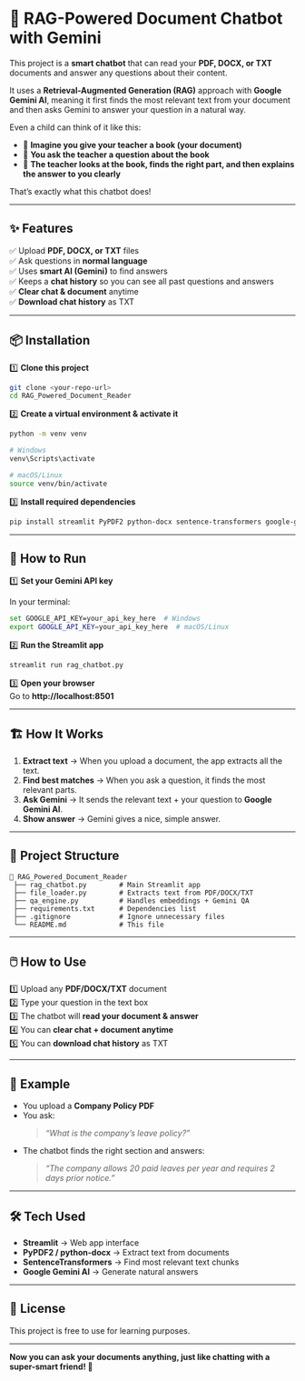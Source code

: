 # 📄 RAG-Powered Document Chatbot with Gemini  

This project is a **smart chatbot** that can read your **PDF, DOCX, or TXT** documents and answer any questions about their content.  

It uses a **Retrieval-Augmented Generation (RAG)** approach with **Google Gemini AI**, meaning it first finds the most relevant text from your document and then asks Gemini to answer your question in a natural way.  

Even a child can think of it like this:  
- 🏫 **Imagine you give your teacher a book (your document)**  
- 🙋 **You ask the teacher a question about the book**  
- 🧠 **The teacher looks at the book, finds the right part, and then explains the answer to you clearly**  

That’s exactly what this chatbot does!  

---

## ✨ Features  

✅ Upload **PDF, DOCX, or TXT** files  
✅ Ask questions in **normal language**  
✅ Uses **smart AI (Gemini)** to find answers  
✅ Keeps a **chat history** so you can see all past questions and answers  
✅ **Clear chat & document** anytime  
✅ **Download chat history** as TXT  

---

## 📦 Installation  

1️⃣ **Clone this project**  

```bash
git clone <your-repo-url>
cd RAG_Powered_Document_Reader
```

2️⃣ **Create a virtual environment & activate it**  

```bash
python -m venv venv

# Windows
venv\Scripts\activate

# macOS/Linux
source venv/bin/activate
```

3️⃣ **Install required dependencies**  

```bash
pip install streamlit PyPDF2 python-docx sentence-transformers google-generativeai
```

---

## 🚀 How to Run  

1️⃣ **Set your Gemini API key**  

In your terminal:  
```bash
set GOOGLE_API_KEY=your_api_key_here  # Windows
export GOOGLE_API_KEY=your_api_key_here  # macOS/Linux
```

2️⃣ **Run the Streamlit app**  

```bash
streamlit run rag_chatbot.py
```

3️⃣ **Open your browser**  
Go to **http://localhost:8501**  

---

## 🏗️ How It Works  

1. **Extract text** → When you upload a document, the app extracts all the text.  
2. **Find best matches** → When you ask a question, it finds the most relevant parts.  
3. **Ask Gemini** → It sends the relevant text + your question to **Google Gemini AI**.  
4. **Show answer** → Gemini gives a nice, simple answer.  

---

## 📁 Project Structure  

```
📂 RAG_Powered_Document_Reader
 ├── rag_chatbot.py        # Main Streamlit app
 ├── file_loader.py        # Extracts text from PDF/DOCX/TXT
 ├── qa_engine.py          # Handles embeddings + Gemini QA
 ├── requirements.txt      # Dependencies list
 ├── .gitignore            # Ignore unnecessary files
 └── README.md             # This file
```

---

## 🖱️ How to Use  

1️⃣ Upload any **PDF/DOCX/TXT** document  
2️⃣ Type your question in the text box  
3️⃣ The chatbot will **read your document & answer**  
4️⃣ You can **clear chat + document anytime**  
5️⃣ You can **download chat history** as TXT  

---

## 🎯 Example  

- You upload a **Company Policy PDF**  
- You ask:  
  > *“What is the company’s leave policy?”*  
- The chatbot finds the right section and answers:  
  > *“The company allows 20 paid leaves per year and requires 2 days prior notice.”*  

---

## 🛠️ Tech Used  

- **Streamlit** → Web app interface  
- **PyPDF2 / python-docx** → Extract text from documents  
- **SentenceTransformers** → Find most relevant text chunks  
- **Google Gemini AI** → Generate natural answers  

---

## 📜 License  

This project is free to use for learning purposes.  

---

**Now you can ask your documents anything, just like chatting with a super-smart friend! 🚀**  

